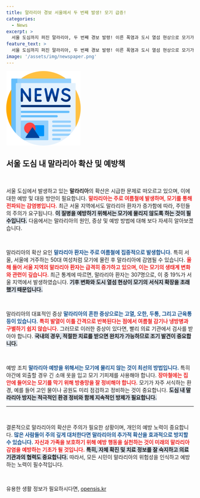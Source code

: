 ```yaml
---
title: 말라리아 경보 서울에서 두 번째 발생! 모기 급증!
categories:
  - News
excerpt: >
  서울 도심까지 퍼진 말라리아, 두 번째 경보 발령! 이른 폭염과 도시 열섬 현상으로 모기가 급증하고 있습니다. 오한과 고열로 나타나는 말라리아 증상과 예방 방법을 알아보세요. 클릭하면 사전 준비를 돕는 정보가 가득!
feature_text: >
  서울 도심까지 퍼진 말라리아, 두 번째 경보 발령! 이른 폭염과 도시 열섬 현상으로 모기가 급증하고 있습니다. 오한과 고열로 나타나는 말라리아 증상과 예방 방법을 알아보세요. 클릭하면 사전 준비를 돕는 정보가 가득!
image: '/assets/img/newspaper.png'
---
```


<p><img src="/assets/img/newspaper.png" alt="kimp 속보" /></p>

<h2 data-ke-size="size26">서울 도심 내 말라리아 확산 및 예방책</h2>

<p data-ke-size="size16">&nbsp;</p>

<p>서울 도심에서 발생하고 있는 <b>말라리아</b>의 확산은 시급한 문제로 떠오르고 있으며, 이에 대한 예방 및 대응 방안이 필요합니다. <b><span style="color: #ee2323;">말라리아는 주로 여름철에 발생하며, 모기를 통해 전파되는 감염병입니다.</span></b> 최근 서울 지역에서도 말라리아 환자가 증가함에 따라, 주민들의 주의가 요구됩니다. <b><span style="background-color: #21538527;">이 질병을 예방하기 위해서는 모기에 물리지 않도록 하는 것이 필수입니다.</span></b> 다음에서는 말라리아의 원인, 증상 및 예방 방법에 대해 보다 자세히 알아보겠습니다.</p>

<p data-ke-size="size16">&nbsp;</p>

<p>말라리아의 확산 요인
<b><span style="color: #1a5490;">말라리아 환자는 주로 여름철에 집중적으로 발생합니다.</span></b> 특히 서울, 서울에 거주하는 50대 여성처럼 모기에 물린 후 말라리아에 감염될 수 있습니다. <b><span style="color: #ee2323;">올해 들어 서울 지역의 말라리아 환자는 급격히 증가하고 있으며, 이는 모기의 생태계 변화와 관련이 깊습니다.</span></b> 최근 통계에 따르면, 말라리아 환자는 307명으로, 이 중 19%가 서울 지역에서 발생하였습니다. <b><span style="background-color: #21538527;">기후 변화와 도시 열섬 현상이 모기의 서식지 확장을 초래했기 때문입니다.</span></b></p>

<p data-ke-size="size16">&nbsp;</p>

<p>말라리아의 대표적인 증상
<b><span style="color: #1a5490;">말라리아의 흔한 증상으로는 고열, 오한, 두통, 그리고 근육통 등이 있습니다.</span></b> <b><span style="color: #ee2323;">특히 발열이 이틀 간격으로 반복된다는 점에서 여름철 감기나 냉방병과 구별하기 쉽지 않습니다.</span></b> 그러므로 이러한 증상이 있다면, 빨리 의료 기관에서 검사를 받아야 합니다. <b><span style="background-color: #21538527;">국내의 경우, 적절한 치료를 받으면 완치가 가능하므로 조기 발견이 중요합니다.</span></b></p>

<p data-ke-size="size16">&nbsp;</p>

<p>예방 조치
<b><span style="color: #1a5490;">말라리아 예방을 위해서는 모기에 물리지 않는 것이 최선의 방법입니다.</span></b> 특히 야간에 외출할 경우 긴 소매 옷을 입고 모기 기피제를 사용해야 합니다. <b><span style="color: #ee2323;">장마철에는 집 안에 들어오는 모기를 막기 위해 방충망을 잘 정비해야 합니다.</span></b> 모기가 자주 서식하는 환경, 예를 들어 고인 물이나 공원도 미리 점검하고 정비하는 것이 중요합니다. <b><span style="background-color: #21538527;">도심 내 말라리아 방지는 적극적인 환경 정비와 함께 지속적인 방제가 필요합니다.</span></b></p>

<hr>

<p data-ke-size="size16">&nbsp;</p>

<p>결론적으로 말라리아의 확산은 주의가 필요한 상황이며, 개인의 예방 노력이 중요합니다. <b><span style="color: #1a5490;">많은 사람들이 주의 깊게 대처한다면 말라리아의 추가적 확산을 효과적으로 방지할 수 있습니다.</span></b> <b><span style="color: #ee2323;">자신과 가족을 보호하기 위해 예방 행동을 실천하는 것이 미래의 말라리아 감염을 예방하는 기초가 될 것입니다.</span></b> <b><span style="background-color: #21538527;">특히, 자체 확진 및 치료 정보를 잘 숙지하고 의료 기관과의 협력도 중요합니다.</span></b> 따라서, 모든 시민이 말라리아의 위험성을 인식하고 예방하는 노력이 필수적입니다. </p>

<p data-ke-size="size16">&nbsp;</p>
유용한 생활 정보가 필요하시다면, <a href="https://opensis.kr" rel="dofollow">opensis.kr</a>


